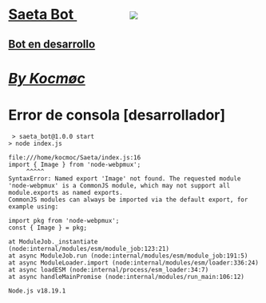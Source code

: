 <html>
    <head>
        <meta name ="Saeta">
         </head>
         <body>
             <h1> <b> <u> Saeta Bot </u> </b> </h>
                <img src="https://telegra.ph/file/1699d37a674f838de39a6.jpg">
           <h2> <u> Bot en desarrollo </u> </h2>
             <h1> <b> <i> <u> By Kocmøc </u></i></b></h1>

<h1>Error de consola [desarrollador]</h1>

     > saeta_bot@1.0.0 start
    > node index.js

    file:///home/kocmoc/Saeta/index.js:16
    import { Image } from 'node-webpmux';
         ^^^^^
    SyntaxError: Named export 'Image' not found. The requested module 'node-webpmux' is a CommonJS module, which may not support all module.exports as named exports.
    CommonJS modules can always be imported via the default export, for example using:

    import pkg from 'node-webpmux';
    const { Image } = pkg;

    at ModuleJob._instantiate (node:internal/modules/esm/module_job:123:21)
    at async ModuleJob.run (node:internal/modules/esm/module_job:191:5)
    at async ModuleLoader.import (node:internal/modules/esm/loader:336:24)
    at async loadESM (node:internal/process/esm_loader:34:7)
    at async handleMainPromise (node:internal/modules/run_main:106:12)

    Node.js v18.19.1
